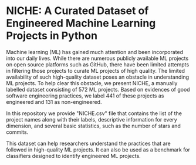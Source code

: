 # NICHE: A Curated Dataset of Engineered Machine Learning Projects in Python

Machine learning (ML) has gained much attention and been incorporated into our daily lives. While there are numerous publicly available ML projects on open source platforms such as GitHub, there have been limited attempts in filtering those projects to curate ML projects of high quality. The limited availability of such high-quality dataset poses an obstacle in understanding ML projects. To help clear this obstacle, we present NICHE, a manually labelled dataset consisting of 572 ML projects. Based on evidences of good software engineering practices, we label 441 of these projects as engineered and 131 as non-engineered. 

In this repository we provide "NICHE.csv" file that contains the list of the project names along with their labels, descriptive information for every dimension, and several basic statistics, such as the number of stars and commits.

This dataset can help researchers understand the practices that are followed in high-quality ML projects. It can also be used as a benchmark for classifiers designed to identify engineered ML projects. 
